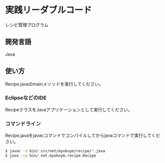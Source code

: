 # 実践リーダブルコード

レシピ管理プログラム

## 開発言語

Java

## 使い方

Recipe.javaのmainメソッドを実行してください。

### EclipseなどのIDE

RecipeクラスをJavaアプリケーションとして実行してください。

### コマンドライン

Recipe.javaをjavacコマンドでコンパイルしてからjavaコマンドで実行してください。

```bash
$ javac -d bin/ src/net/myokoym/recipe/*.java
$ java -cp bin/ net.myokoym.recipe.Recipe
```
